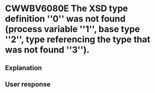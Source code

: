 # CWWBV6080E The XSD type definition ''0'' was not found (process variable ''1'', base type ''2'', type referencing the type that was not found ''3'').

## Explanation

## User response
